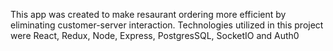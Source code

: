 This app was created to make resaurant ordering more efficient by eliminating customer-server interaction.  Technologies utilized in this project were React, Redux, Node, Express, PostgresSQL, SocketIO and Auth0
